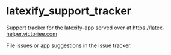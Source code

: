 # latexify_support_tracker
Support tracker for the latexify-app served over at https://latex-helper.victoriee.com

File issues or app suggestions in the issue tracker.
